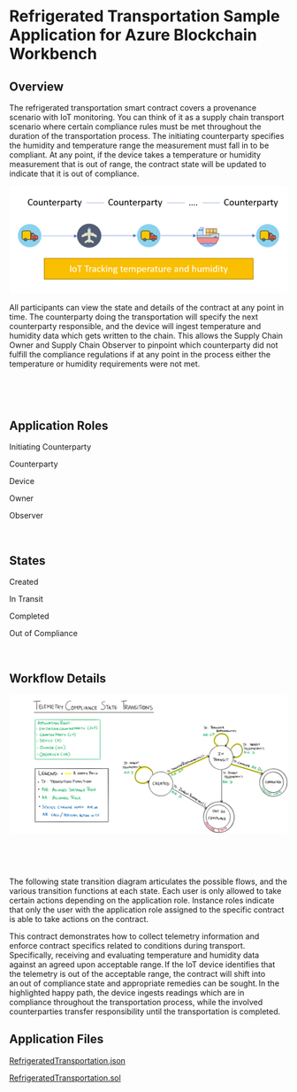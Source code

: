Refrigerated Transportation Sample Application for Azure Blockchain Workbench
=============================================================================

Overview  
----------

The refrigerated transportation smart contract covers a provenance scenario with
IoT monitoring. You can think of it as a supply chain transport scenario where
certain compliance rules must be met throughout the duration of the
transportation process. The initiating counterparty specifies the humidity and
temperature range the measurement must fall in to be compliant. At any point, if
the device takes a temperature or humidity measurement that is out of range, the
contract state will be updated to indicate that it is out of compliance.  

![visualization of supply chain](media/59c0d3080fb4ad63b1e64c8496645d3b.png)

All participants can view the state and details of the contract at any point in
time. The counterparty doing the transportation will specify the next
counterparty responsible, and the device will ingest temperature and humidity
data which gets written to the chain. This allows the Supply Chain Owner and
Supply Chain Observer to pinpoint which counterparty did not fulfill the
compliance regulations if at any point in the process either the temperature or
humidity requirements were not met.   

 

 

Application Roles 
------------------

Initiating Counterparty 

Counterparty 

Device 

Owner  

Observer 

 

States 
-------

Created 

In Transit 

Completed 

Out of Compliance 

 

Workflow Details
----------------

![state diagram for the workflow](media/73ebae42a69347a7edb762d0f583724a.png)

 

 

The following state transition diagram articulates the possible flows, and the
various transition functions at each state. Each user is only allowed to take
certain actions depending on the application role. Instance roles indicate that
only the user with the application role assigned to the specific contract is
able to take actions on the contract. 

This contract demonstrates how to collect telemetry information and enforce
contract specifics related to conditions during transport. Specifically,
receiving and evaluating temperature and humidity data against an agreed upon
acceptable range. If the IoT device identifies that the telemetry is out of the
acceptable range, the contract will shift into an out of compliance state and
appropriate remedies can be sought. In the highlighted happy path, the device
ingests readings which are in compliance throughout the transportation process,
while the involved counterparties transfer responsibility until the
transportation is completed.  

Application Files
-----------------
[RefrigeratedTransportation.json](./Ethereum/RefrigeratedTransportation.json)

[RefrigeratedTransportation.sol](./Ethereum/RefrigeratedTransportation.sol)
